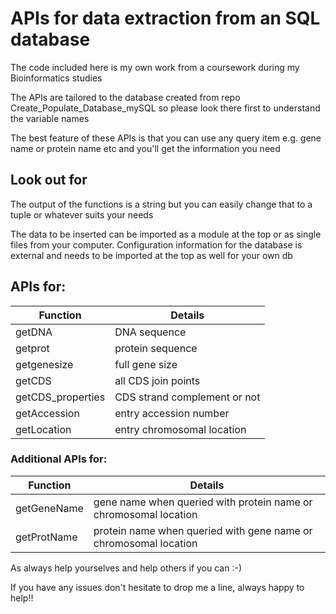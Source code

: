 # APIs for data extraction from an SQL database

The code included here is my own work from a coursework during my Bioinformatics studies 

The APIs are tailored to the database created from repo Create_Populate_Database_mySQL so please look there first to understand the variable names

The best feature of these APIs is that you can use any query item e.g. gene name or protein name etc and you'll get the information you need

## Look out for

The output of the functions is a string but you can easily change that to a tuple or whatever suits your needs

The data to be inserted can be imported as a module at the top or as single files from your computer. Configuration information for the database is external and needs to be imported at the top as well for your own db

## APIs for:

| Function | Details |
|-------------|-------|
|getDNA|DNA sequence|
|getprot|protein sequence|
|getgenesize|full gene size|
|getCDS|all CDS join points|
|getCDS_properties|CDS strand complement or not|
|getAccession|entry accession number|
|getLocation|entry chromosomal location|


### Additional APIs for:

| Function | Details |
|-------------|-------|
|getGeneName|gene name when queried with protein name or chromosomal location|
|getProtName|protein name when queried with gene name or chromosomal location|



As always help yourselves and help others if you can :-) 


If you have any issues don't hesitate to drop me a line, always happy to help!!
